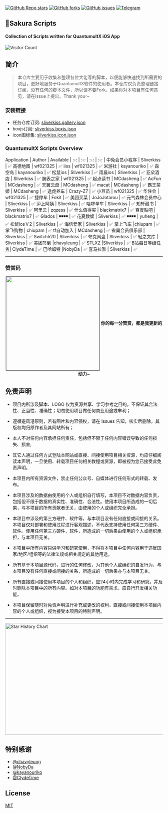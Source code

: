 


<a href="https://github.com/Sliverkiss/QuantumultX/stargazers"><img alt="GitHub Repo stars" src="https://img.shields.io/github/stars/Sliverkiss/QuantumultX?color=yellow&logo=riseup&logoColor=yellow&style=flat-square"></a>
<a href="https://github.com/Sliverkiss/QuantumultX/network/members"><img alt="GitHub forks" src="https://img.shields.io/github/forks/Sliverkiss/QuantumultX?color=orange&style=flat-square"></a>
<a href="https://github.com/Sliverkiss/QuantumultX/issues"><img alt="GitHub issues" src="https://img.shields.io/github/issues/Sliverkiss/QuantumultX?color=red&style=flat-square"></a>
<a href="https://t.me/sliverkiss"><img alt="Telegram" src="https://img.shields.io/badge/chat-telegram-blue.svg?logo=telegram&style=flat-square"/></a> 

<h2>🌸Sakura Scripts</h1>
<h4>Collection of Scripts written for QuantumultX iOS App </h4>

![Visitor Count](https://profile-counter.glitch.me/Sliverkiss/count.svg) 

## 简介

> 本仓库主要用于收集和整理各位大佬写的脚本，以便能够快速找到所需要的项目，更好地服务于QuantumultX软件的使用者。本仓库仅负责整理链接订阅，没有任何的脚本文件，所以请不要Fork。如果你对本项目有任何意见，请在issue上提出。Thank you～


### 安装链接
  * 任务仓库订阅: [sliverkiss.gallery.json](https://raw.githubusercontent.com/Sliverkiss/QuantumultX/main/sliverkiss.gallery.json)
  * boxjs订阅: [sliverkiss.boxjs.json](https://raw.githubusercontent.com/Sliverkiss/QuantumultX/main/Sliverkiss.boxjs.json)
  * icon图标集: [sliverkiss.icon.json](https://raw.githubusercontent.com/Sliverkiss/QuantumultX/main/sliverkiss.icon.json)

### QuantumultX Scripts Overview

Application | Author | Available |
 :-: | :-: | :-: | :-: |
中免会员小程序 | Sliverkiss | ✅
高德地图 | wf021325 | ✅
iios | wf021325 | ✅
米游社 | kayanouriko | ✅
森空岛 | kayanouriko | ✅
松鼠ios | Sliverkiss | ✅
雨晨ios | Sliverkiss | ✅
亚朵酒店 | Sliverkiss | ✅
腕表之家 | wf021325 | ✅
起点读书 | MCdasheng | ✅
AcFun | MCdasheng | ✅
天翼云盘 | MCdasheng | ✅
macat | MCdasheng | ✅
霸王茶姬 | MCdasheng | ✅
途虎养车 | Crazy-Z7 | ✅
小豆苗 | wf021325 | ✅
华住会 | wf021325 | ✅
捷停车 | Fokit | ✅
美团买菜 | JoJoJotarou | ✅
元气森林会员中心 | Sliverkiss | ✅
沪上阿姨 | Sliverkiss | ✅
哈啰单车 | Sliverkiss | ✅
知轩藏书 | Sliverkiss | ✅
阿里云 | zqzess | ✅
什么值得买 | blackmatrix7 | ✅
百度贴吧 | blackmatrix7 | ✅
Glados | ◾️◾️◾️◾️ | ✅
花夏数娱 | Sliverkiss | ✅
◾️◾️◾️◾️ | yuheng | ✅
松鼠iosＶ2 | Sliverkiss | ✅
海信爱家 | Sliverkiss | ✅
掌上飞车 |chiupam | ✅
掌飞购物 | chiupam | ✅
tf自动加入 | MCdasheng | ✅
雀巢会员俱乐部 | Sliverkiss | ✅
Switch520 | Sliverkiss | ✅
夸克网盘 | Sliverkiss | ✅
轻之文库 | Sliverkiss | ✅
美团签到 |chavyleung | ✅
STLXZ |Sliverkiss | ✅
B站每日等级任务| ClydeTime | ✅
巴哈姆特 |NobyDa | ✅
喜马拉雅 | Sliverkiss | ✅

------




### 赞赏码
<div align="center">
  <a href=""><img src="https://raw.githubusercontent.com/Sliverkiss/QuantumultX/main/icon/QRcode.png" style="width:300px" align="center" alt=""/></a>
  <strong>你的每一分赞赏，都是我更新的动力~</strong>
</div>


 ## 免责声明
* 项目内所涉及脚本、LOGO 仅为资源共享、学习参考之目的，不保证其合法性、正当性、准确性；切勿使用项目做任何商业用途或牟利；

* 遵循避风港原则，若有图片和内容侵权，请在 Issues 告知，核实后删除，其版权均归原作者及其网站所有；
* 本人不对任何内容承担任何责任，包括但不限于任何内容错误导致的任何损失、损害;
* 其它人通过任何方式登陆本网站或直接、间接使用项目相关资源，均应仔细阅读本声明，一旦使用、转载项目任何相关教程或资源，即被视为您已接受此免责声明。

* 本项目内所有资源文件，禁止任何公众号、自媒体进行任何形式的转载、发布。

* 本项目涉及的数据由使用的个人或组织自行填写，本项目不对数据内容负责，包括但不限于数据的真实性、准确性、合法性。使用本项目所造成的一切后果，与本项目的所有贡献者无关，由使用的个人或组织完全承担。

* 本项目中涉及的第三方硬件、软件等，与本项目没有任何直接或间接的关系。本项目仅对部署和使用过程进行客观描述，不代表支持使用任何第三方硬件、软件。使用任何第三方硬件、软件，所造成的一切后果由使用的个人或组织承担，与本项目无关。

* 本项目中所有内容只供学习和研究使用，不得将本项目中任何内容用于违反国家/地区/组织等的法律法规或相关规定的其他用途。

* 所有基于本项目源代码，进行的任何修改，为其他个人或组织的自发行为，与本项目没有任何直接或间接的关系，所造成的一切后果亦与本项目无关。

* 所有直接或间接使用本项目的个人和组织，应24小时内完成学习和研究，并及时删除本项目中的所有内容。如对本项目的功能有需求，应自行开发相关功能。

* 本项目保留随时对免责声明进行补充或更改的权利，直接或间接使用本项目内容的个人或组织，视为接受本项目的特别声明。

---

<img src="https://api.star-history.com/svg?repos=sliverkiss/QuantumultX&type=Date" alt="Star History Chart" width="600" height="356" align="center">

## 特别感谢
*  [@chavyleung](https://github.com/chavyleung) 
*  [@NobyDa](https://github.com/NobyDa)   
*  [@kayanouriko](https://github.com/kayanouriko)
*  [@ClydeTime](https://github.com/ClydeTime)

## License

[MIT](LICENSE)